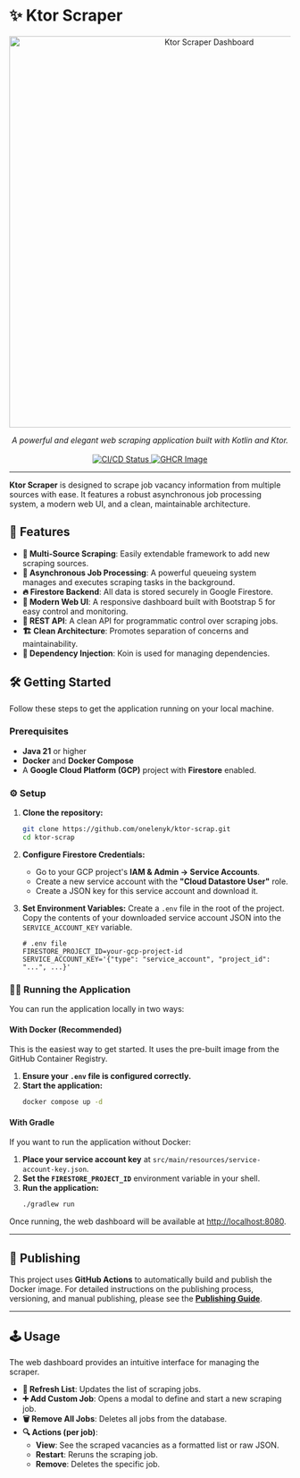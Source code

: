 # ✨ Ktor Scraper

<p align="center">
  <img src="https://www.lenyk.dev/assets/img/portfolio/ktor-scrap.png" alt="Ktor Scraper Dashboard" width="700">
</p>

<p align="center">
    <em>A powerful and elegant web scraping application built with Kotlin and Ktor.</em>
    <br/><br/>
    <a href="https://github.com/onelenyk/ktor-scrap/actions">
        <img src="https://github.com/onelenyk/ktor-scrap/actions/workflows/docker-publish.yml/badge.svg" alt="CI/CD Status">
    </a>
    <a href="https://github.com/onelenyk/ktor-scrap/pkgs/container/ktor-scrap">
        <img src="https://img.shields.io/badge/ghcr.io-onelenyk%2Fktor--scrap-blue?logo=github" alt="GHCR Image">
    </a>
</p>

---

**Ktor Scraper** is designed to scrape job vacancy information from multiple sources with ease. It features a robust asynchronous job processing system, a modern web UI, and a clean, maintainable architecture.

## 🌟 Features

-   **🧩 Multi-Source Scraping**: Easily extendable framework to add new scraping sources.
-   **🚀 Asynchronous Job Processing**: A powerful queueing system manages and executes scraping tasks in the background.
-   **🔥 Firestore Backend**: All data is stored securely in Google Firestore.
-   **🎨 Modern Web UI**: A responsive dashboard built with Bootstrap 5 for easy control and monitoring.
-   **🤖 REST API**: A clean API for programmatic control over scraping jobs.
-   **🏗️ Clean Architecture**: Promotes separation of concerns and maintainability.
-   **💉 Dependency Injection**: Koin is used for managing dependencies.

## 🛠️ Getting Started

Follow these steps to get the application running on your local machine.

### Prerequisites

-   **Java 21** or higher
-   **Docker** and **Docker Compose**
-   A **Google Cloud Platform (GCP)** project with **Firestore** enabled.

### ⚙️ Setup

1.  **Clone the repository:**
    ```sh
    git clone https://github.com/onelenyk/ktor-scrap.git
    cd ktor-scrap
    ```

2.  **Configure Firestore Credentials:**
    -   Go to your GCP project's **IAM & Admin -> Service Accounts**.
    -   Create a new service account with the **"Cloud Datastore User"** role.
    -   Create a JSON key for this service account and download it.

3.  **Set Environment Variables:**
    Create a `.env` file in the root of the project. Copy the contents of your downloaded service account JSON into the `SERVICE_ACCOUNT_KEY` variable.

    ```env
    # .env file
    FIRESTORE_PROJECT_ID=your-gcp-project-id
    SERVICE_ACCOUNT_KEY='{"type": "service_account", "project_id": "...", ...}'
    ```

### 🏃‍♀️ Running the Application

You can run the application locally in two ways:

#### With Docker (Recommended)

This is the easiest way to get started. It uses the pre-built image from the GitHub Container Registry.

1.  **Ensure your `.env` file is configured correctly.**
2.  **Start the application:**
    ```sh
    docker compose up -d
    ```

#### With Gradle

If you want to run the application without Docker:

1.  **Place your service account key** at `src/main/resources/service-account-key.json`.
2.  **Set the `FIRESTORE_PROJECT_ID`** environment variable in your shell.
3.  **Run the application:**
    ```sh
    ./gradlew run
    ```

Once running, the web dashboard will be available at [http://localhost:8080](http://localhost:8080).

---

## 🚢 Publishing

This project uses **GitHub Actions** to automatically build and publish the Docker image. For detailed instructions on the publishing process, versioning, and manual publishing, please see the [**Publishing Guide**](./PUBLISHING.md).

---

## 🕹️ Usage

The web dashboard provides an intuitive interface for managing the scraper.

-   **🔄 Refresh List**: Updates the list of scraping jobs.
-   **➕ Add Custom Job**: Opens a modal to define and start a new scraping job.
-   **🗑️ Remove All Jobs**: Deletes all jobs from the database.
-   **🔍 Actions (per job)**:
    -   **View**: See the scraped vacancies as a formatted list or raw JSON.
    -   **Restart**: Reruns the scraping job.
    -   **Remove**: Deletes the specific job.
